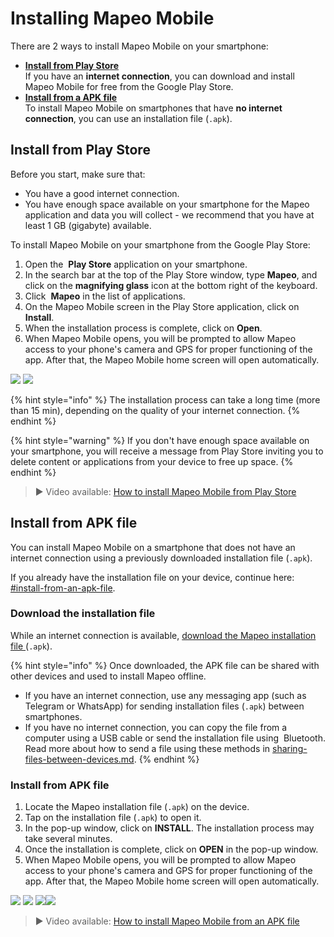 # Installing Mapeo Mobile

There are 2 ways to install Mapeo Mobile on your smartphone:

* [**Install from Play Store**](installing-mapeo-mobile.md#install-from-play-store)\
If you have an <img src="../../.gitbook/assets/Internet_connection.png" alt="" data-size="line" />**internet connection**, you can download and install Mapeo Mobile for free from the Google Play Store.&#x20;
* [**Install from a APK file**](installing-mapeo-mobile.md#install-from-apk-file)\
To install Mapeo Mobile on smartphones that have <img src="../../.gitbook/assets/no_internet_connection.png" alt="" data-size="line" />**no internet** **connection**, you can use an installation file (`.apk`).

## Install from Play Store

Before you start, make sure that:

* You have a good <img src="../../.gitbook/assets/Internet_connection.png" alt="" data-size="line" />internet connection.
* You have enough space available on your smartphone for the Mapeo application and data you will collect - we recommend that you have at least 1 GB (gigabyte) <mark style="color:red;"></mark> available.&#x20;

To install Mapeo Mobile on your smartphone from the Google Play Store:

1. Open the <img src="../../.gitbook/assets/play-store-icon" alt="" data-size="line" /> **Play Store** application on your smartphone.
2. In the search bar at the top of the Play Store window, type **Mapeo**, and click on the <img src="../../.gitbook/assets/image (5) (1) (1).png" alt="" data-size="line" />**magnifying glass** icon at the bottom right of the keyboard.
3. Click <img src="../../.gitbook/assets/Mapeo_Mobile.png" alt="" data-size="line" /> **Mapeo** in the list of applications.
4. On the Mapeo Mobile screen in the Play Store application, click on **Install**.
5. When the installation process is complete, click on **Open**.
6. When Mapeo Mobile opens, you will be prompted to allow Mapeo access to your phone's camera and GPS for proper functioning of the app. After that, the Mapeo Mobile home screen will open automatically.

![](../../.gitbook/assets/Play\_Store\_Install\_Mapeo.jpg) ![](../../.gitbook/assets/Mm\_accept\_camera\_permissions.jpg)

{% hint style="info" %}
The installation process can take a long time (<img src="../../.gitbook/assets/watch_time.png" alt="" data-size="line" />more than 15 min), depending on the quality of your internet connection.
{% endhint %}

{% hint style="warning" %}
If you don't have enough space available on your smartphone, you will receive a message from Play Store inviting you to delete content or applications from your device to free up space.
{% endhint %}

> ▶ Video available: [How to install Mapeo Mobile from Play Store](https://www.youtube.com/watch?v=-2EYN4pimXk)

## Install from APK file

You can install Mapeo Mobile on a smartphone that does not have an internet connection using a previously downloaded installation file (`.apk`).&#x20;

If you already have the installation file on your device, continue here: [#install-from-an-apk-file](installing-mapeo-mobile.md#install-from-an-apk-file "mention").&#x20;

### Download the installation file

While an internet connection is available, [download the Mapeo installation file ](https://www.digital-democracy.org/mapeo/latest/android)(`.apk`).&#x20;

{% hint style="info" %}
Once downloaded, the APK file can be shared with other devices and used to install Mapeo offline.

* If you have <img src="../../.gitbook/assets/Internet_connection.png" alt="" data-size="line" />an internet connection, use any messaging app (such as <img src="../../.gitbook/assets/Telegram-logo.png" alt="" data-size="line" /> Telegram or <img src="../../.gitbook/assets/whatsapp-icon.png" alt="" data-size="line" />WhatsApp) for sending installation files (`.apk`) between smartphones.
* If you have <img src="../../.gitbook/assets/no_internet_connection.png" alt="" data-size="line" />no internet connection, you can copy the file from a computer using a <img src="../../.gitbook/assets/USB_cable.png" alt="" data-size="line" />USB cable or send the installation file using <img src="../../.gitbook/assets/bluetooth.jpg" alt="" data-size="line" /> Bluetooth. Read more about how to send a file using these methods in [sharing-files-between-devices.md](../troubleshooting/sharing-files-between-devices.md "mention").
{% endhint %}

### Install from APK file

1. Locate the Mapeo installation file (`.apk`) on the device.
2. Tap on the installation file (`.apk`) to open it.
3. In the pop-up window, click on **INSTALL**. The installation process may take several minutes.
4. Once the installation is complete, click on **OPEN** in the pop-up window.
5. When Mapeo Mobile opens, you will be prompted to allow Mapeo access to your phone's camera and GPS for proper functioning of the app. After that, the Mapeo Mobile home screen will open automatically.

&#x20;![](../../.gitbook/assets/Download\_Mm\_APK\_from\_Telegram\_.jpg) ![](../../.gitbook/assets/Mm\_Install\_APK\_select\_Install.jpg) ![](../../.gitbook/assets/Mm\_Post\_install\_APK\_open\_Mapeo.jpg)![](../../.gitbook/assets/Mm\_accept\_camera\_permissions.jpg)

> ▶ Video available: [How to install Mapeo Mobile from an APK file](https://www.youtube.com/watch?v=eMJW1Hx3xQg)

